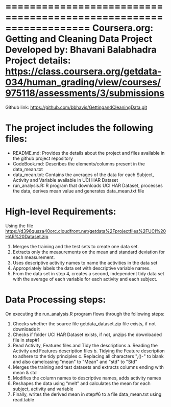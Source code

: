 ==================================================================
Coursera.org: Getting and Cleaning Data Project
Developed by: Bhavani Balabhadra
Project details: https://class.coursera.org/getdata-034/human_grading/view/courses/975118/assessments/3/submissions
==================================================================

Github link: https://github.com/bbhavis/GettingandCleaningData.git

The project includes the following files:
=========================================
- README.md: Provides the details about the project and files available in the github project repository
- CodeBook.md: Describes the elements/columns present in the data_mean.txt 
- data_mean.txt: Contains the averages of the data for each Subject, Activity and Variable available in UCI HAR Dataset
- run_analysis.R: R program that downloads UCI HAR Dataset, processes the data, derives mean value and generates data_mean.txt file

High-level Requirements:
========================
Using the file https://d396qusza40orc.cloudfront.net/getdata%2Fprojectfiles%2FUCI%20HAR%20Dataset.zip  
1. Merges the training and the test sets to create one data set.
2. Extracts only the measurements on the mean and standard deviation for each measurement. 
3. Uses descriptive activity names to name the activities in the data set
4. Appropriately labels the data set with descriptive variable names. 
5. From the data set in step 4, creates a second, independent tidy data set with the average of each variable for each activity and each subject.

Data Processing steps:
=====================
On executing the run_analysis.R program flows through the following steps:
1. Checks whether the source file getdata_dataset.zip file exists, if not downloads it
2. Checks if folder UCI HAR Dataset exists, if not, unzips the downloaded file in step#1
3. Read Activity, Features files and Tidy the descriptions
       a. Reading the Activity and Features description files
       b. Tidying the Feature description to adhere to the tidy principles
       c. Replacing all characters ",()-" to blank and also camelcasing "mean" to "Mean" and "std" to "Std" 
4. Merges the training and test datasets and extracts columns ending with mean & std
5. Modifies the column names to descriptive names, adds activity names
6. Reshapes the data using “melt” and calculates the mean for each subject, activity and variable
7. Finally, writes the derived mean in step#6 to a file data_mean.txt using read.table

